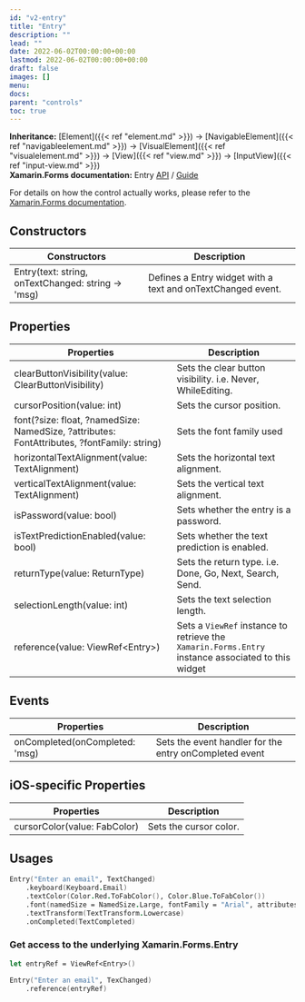```yaml
---
id: "v2-entry"
title: "Entry"
description: ""
lead: ""
date: 2022-06-02T00:00:00+00:00
lastmod: 2022-06-02T00:00:00+00:00
draft: false
images: []
menu:
docs:
parent: "controls"
toc: true
---
```


**Inheritance:** [Element]({{< ref "element.md" >}}) -> [NavigableElement]({{< ref "navigableelement.md" >}}) -> [VisualElement]({{< ref "visualelement.md" >}}) -> [View]({{< ref "view.md" >}}) -> [InputView]({{< ref "input-view.md" >}})  
**Xamarin.Forms documentation:** Entry [API](https://docs.microsoft.com/en-us/dotnet/api/xamarin.forms.entry) / [Guide](https://docs.microsoft.com/en-us/xamarin/xamarin-forms/user-interface/text/entry)

For details on how the control actually works, please refer to the [Xamarin.Forms documentation](https://docs.microsoft.com/en-us/xamarin/xamarin-forms/user-interface/text/entry).

## Constructors

| Constructors | Description |
|--|--|
| Entry(text: string, onTextChanged: string -> 'msg) | Defines a Entry widget with a text and onTextChanged event. |

## Properties

| Properties | Description |
|--|--|
| clearButtonVisibility(value: ClearButtonVisibility) | Sets the clear button visibility. i.e. Never, WhileEditing. |
| cursorPosition(value: int) | Sets the cursor position. |
| font(?size: float, ?namedSize: NamedSize, ?attributes: FontAttributes, ?fontFamily: string) | Sets the font family used |
| horizontalTextAlignment(value: TextAlignment) | Sets the horizontal text alignment. |
| verticalTextAlignment(value: TextAlignment) | Sets the vertical text alignment. |
| isPassword(value: bool) | Sets whether the entry is a password. |
| isTextPredictionEnabled(value: bool) | Sets whether the text prediction is enabled. |
| returnType(value: ReturnType) | Sets the return type. i.e. Done, Go, Next, Search, Send.  |
| selectionLength(value: int) | Sets the text selection length. |
| reference(value: ViewRef&lt;Entry&gt;) | Sets a `ViewRef` instance to retrieve the `Xamarin.Forms.Entry` instance associated to this widget |


## Events

| Properties | Description |
|--|--|
| onCompleted(onCompleted: 'msg) | Sets the event handler for the entry onCompleted event |

## iOS-specific Properties

| Properties | Description |
|--|--|
| cursorColor(value: FabColor) | Sets the cursor color. |

## Usages

```fs
Entry("Enter an email", TextChanged)
    .keyboard(Keyboard.Email)
    .textColor(Color.Red.ToFabColor(), Color.Blue.ToFabColor())
    .font(namedSize = NamedSize.Large, fontFamily = "Arial", attributes = FontAttributes.Bold)
    .textTransform(TextTransform.Lowercase)
    .onCompleted(TextCompleted)
```

### Get access to the underlying Xamarin.Forms.Entry

```fs
let entryRef = ViewRef<Entry>()

Entry("Enter an email", TexChanged)
    .reference(entryRef)
```
